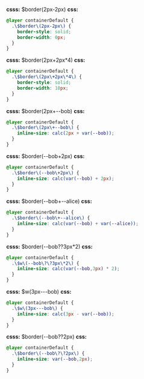 **csss:** $border(2px-2px)
**css:**
```css
@layer containerDefault {
  .\$border\(2px-2px\) {
    border-style: solid;
    border-width: 0px;
  }
}
```
**csss:** $border(2px+2px*4)
**css:**
```css
@layer containerDefault {
  .\$border\(2px\+2px\*4\) {
    border-style: solid;
    border-width: 10px;
  }
}
```

**csss:** $border(2px+--bob)
**css:**
```css
@layer containerDefault {
  .\$border\(2px\+--bob\) {
    inline-size: calc(2px + var(--bob));
  }
}
```

**csss:** $border(--bob+2px)
**css:**
```css
@layer containerDefault {
  .\$border\(--bob\+2px\) {
    inline-size: calc(var(--bob) + 2px);
  }
}
```

**csss:** $border(--bob+--alice)
**css:**
```css
@layer containerDefault {
  .\$border\(--bob\+--alice\) {
    inline-size: calc(var(--bob) + var(--alice));
  }
}
```

**csss:** $border(--bob??3px*2)
**css:**
```css
@layer containerDefault {
  .\$w\(--bob\?\?3px\*2\) {
    inline-size: calc(var(--bob,3px) * 2);
  }
}
```

**csss:** $w(3px---bob)
**css:**
```css
@layer containerDefault {
  .\$w\(3px---bob\) {
    inline-size: calc(3px - var(--bob));
  }
}
```

**csss:** $border(--bob??2px)
**css:**
```css
@layer containerDefault {
  .\$border\(--bob\?\?2px\) {
    inline-size: var(--bob,2px);
  }
}
```